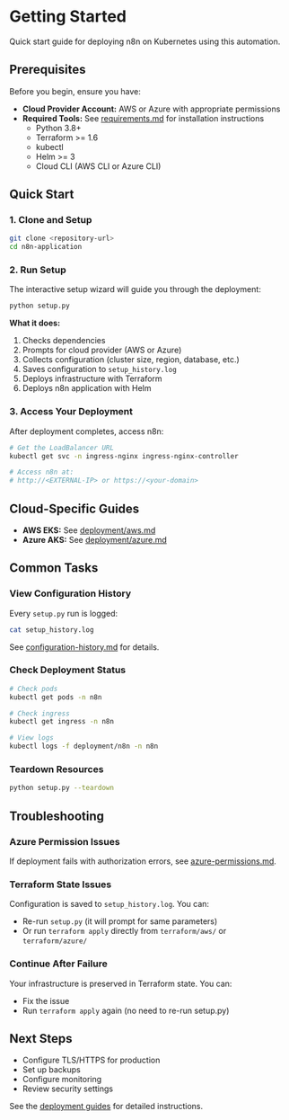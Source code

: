 # Getting Started

Quick start guide for deploying n8n on Kubernetes using this automation.

## Prerequisites

Before you begin, ensure you have:

- **Cloud Provider Account:** AWS or Azure with appropriate permissions
- **Required Tools:** See [requirements.md](reference/requirements.md) for installation instructions
  - Python 3.8+
  - Terraform >= 1.6
  - kubectl
  - Helm >= 3
  - Cloud CLI (AWS CLI or Azure CLI)

## Quick Start

### 1. Clone and Setup

```bash
git clone <repository-url>
cd n8n-application
```

### 2. Run Setup

The interactive setup wizard will guide you through the deployment:

```bash
python setup.py
```

**What it does:**
1. Checks dependencies
2. Prompts for cloud provider (AWS or Azure)
3. Collects configuration (cluster size, region, database, etc.)
4. Saves configuration to `setup_history.log`
5. Deploys infrastructure with Terraform
6. Deploys n8n application with Helm

### 3. Access Your Deployment

After deployment completes, access n8n:

```bash
# Get the LoadBalancer URL
kubectl get svc -n ingress-nginx ingress-nginx-controller

# Access n8n at:
# http://<EXTERNAL-IP> or https://<your-domain>
```

## Cloud-Specific Guides

- **AWS EKS:** See [deployment/aws.md](deployment/aws.md)
- **Azure AKS:** See [deployment/azure.md](deployment/azure.md)

## Common Tasks

### View Configuration History

Every `setup.py` run is logged:

```bash
cat setup_history.log
```

See [configuration-history.md](guides/configuration-history.md) for details.

### Check Deployment Status

```bash
# Check pods
kubectl get pods -n n8n

# Check ingress
kubectl get ingress -n n8n

# View logs
kubectl logs -f deployment/n8n -n n8n
```

### Teardown Resources

```bash
python setup.py --teardown
```

## Troubleshooting

### Azure Permission Issues

If deployment fails with authorization errors, see [azure-permissions.md](guides/azure-permissions.md).

### Terraform State Issues

Configuration is saved to `setup_history.log`. You can:
- Re-run `setup.py` (it will prompt for same parameters)
- Or run `terraform apply` directly from `terraform/aws/` or `terraform/azure/`

### Continue After Failure

Your infrastructure is preserved in Terraform state. You can:
- Fix the issue
- Run `terraform apply` again (no need to re-run setup.py)

## Next Steps

- Configure TLS/HTTPS for production
- Set up backups
- Configure monitoring
- Review security settings

See the [deployment guides](deployment/) for detailed instructions.
